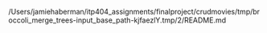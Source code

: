 /Users/jamiehaberman/itp404_assignments/finalproject/crudmovies/tmp/broccoli_merge_trees-input_base_path-kjfaezlY.tmp/2/README.md